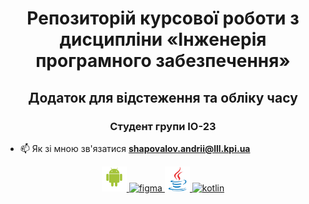 <h1 align="center">Репозиторій курсової роботи з дисципліни «Інженерія програмного забезпечення»</h1>
<h2 align="center">Додаток для відстеження та обліку часу</h2> 
<h3 align="center">Студент групи ІО-23</h3>

- 📫 Як зі мною зв'язатися **shapovalov.andrii@lll.kpi.ua**

<p align="center"> <a href="https://developer.android.com" target="_blank" rel="noreferrer"> <img src="https://raw.githubusercontent.com/devicons/devicon/master/icons/android/android-original-wordmark.svg" alt="android" width="40" height="40"/> </a> <a href="https://www.figma.com/" target="_blank" rel="noreferrer"> <img src="https://www.vectorlogo.zone/logos/figma/figma-icon.svg" alt="figma" width="40" height="40"/> </a> <a href="https://www.java.com" target="_blank" rel="noreferrer"> <img src="https://raw.githubusercontent.com/devicons/devicon/master/icons/java/java-original.svg" alt="java" width="40" height="40"/> </a> <a href="https://kotlinlang.org" target="_blank" rel="noreferrer"> <img src="https://www.vectorlogo.zone/logos/kotlinlang/kotlinlang-icon.svg" alt="kotlin" width="40" height="40"/> </a> </p>
